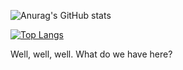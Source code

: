 
![Anurag's GitHub stats](https://github-readme-stats.vercel.app/api?username=brian6484&count_private=true&show_icons=true&theme=radical)

[![Top Langs](https://github-readme-stats.vercel.app/api/top-langs/?username=brian6484)](https://github.com/anuraghazra/github-readme-stats)

Well, well, well. What do we have here?
<!---
brian6484/brian6484 is a ✨ special ✨ repository because its `README.md` (this file) appears on your GitHub profile.
You can click the Preview link to take a look at your changes.
--->
